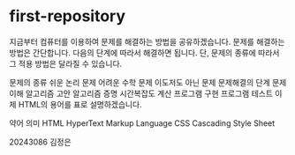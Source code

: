 # first-repository

지금부터 컴퓨터를 이용하여 문제를 해결하는 방법을 공유하겠습니다. 문제를 해결하는 방법은 간단합니다. 다음의 단계에 따라서 해결하면 됩니다.
단, 문제의 종류에 따라서 그 적용 방법은 달라질 수 있습니다.

문제의 종류
쉬운 논리 문제
어려운 수학 문제
이도저도 아닌 문제
문제해결의 단계
문제 이해
알고리즘 고안
알고리즘 증명
시간복잡도 계산
프로그램 구현
프로그램 테스트
이제 HTML의 용어를 표로 설명하겠습니다.

약어	의미
HTML	HyperText Markup Language
CSS	Cascading Style Sheet

20243086 김정은
